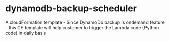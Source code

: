 # dynamodb-backup-scheduler
A cloudFormation template - Since DynamoDb backup is ondemand feature - this CF template will help customer to trigger the Lambda code (Python code) in daily basis
